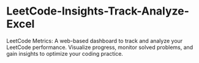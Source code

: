 # LeetCode-Insights-Track-Analyze-Excel
LeetCode Metrics: A web-based dashboard to track and analyze your LeetCode performance. Visualize progress, monitor solved problems, and gain insights to optimize your coding practice.
